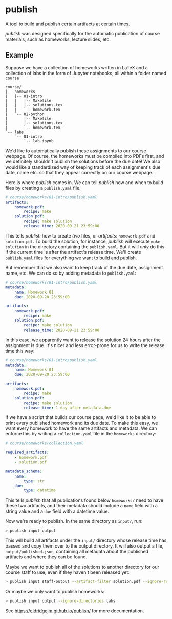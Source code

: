 publish
=======

A tool to build and publish certain artifacts at certain times.

*publish* was designed specifically for the automatic publication of course
materials, such as homeworks, lecture slides, etc.

Example
-------

Suppose we have a collection of homeworks written in LaTeX and a collection of
labs in the form of Jupyter notebooks, all within a folder named `course`

```text
course/
|-- homeworks
|   |-- 01-intro
|   |   |-- Makefile
|   |   |-- solutions.tex
|   |   `-- homework.tex
|   `-- 02-python
|       |-- Makefile
|       |-- solutions.tex
|       `-- homework.tex
`-- labs
    `-- 01-intro
        `-- lab.ipynb
```

We'd like to automatically publish these assignments to our course webpage. Of
course, the homeworks must be compiled into PDFs first, and we definitely
shouldn't publish the solutions before the due date! We also would like a
standardized way of keeping track of each assignment's due date, name etc. so
that they appear correctly on our course webpage.

Here is where *publish* comes in. We can tell *publish* how and when to build
files by creating a `publish.yaml` file.

```yaml
# course/homeworks/01-intro/publish.yaml
artifacts:
    homework.pdf:
        recipe: make
    solution.pdf:
        recipe: make solution
        release_time: 2020-09-21 23:59:00

```

This tells *publish* how to create *two* files, or *artifacts*: `homework.pdf`
and `solution.pdf`. To build the solution, for instance, *publish* will execute
`make solution` in the directory containing the `publish.yaml`. But it will
*only* do this if the current time is after the artifact's release time.
We'll create `publish.yaml` files for everything we want to build and publish.

But remember that we also want to keep track of the due date, assignment name,
etc. We can do so by adding metadata to `publish.yaml`:

```yaml
# course/homeworks/01-intro/publish.yaml
metadata:
    name: Homework 01
    due: 2020-09-20 23:59:00

artifacts:
    homework.pdf:
        recipe: make
    solution.pdf:
        recipe: make solution
        release_time: 2020-09-21 23:59:00
```

In this case, we apparently want to release the solution 24 hours after the
assignment is due. It's nicer and less error-prone for us to write the release
time this way:

```yaml
# course/homeworks/01-intro/publish.yaml
metadata:
    name: Homework 01
    due: 2020-09-20 23:59:00

artifacts:
    homework.pdf:
        recipe: make
    solution.pdf:
        recipe: make solution
        release_time: 1 day after metadata.due
```

If we have a script that builds our course page, we'd like it to be able to
print every published homework and its due date. To make this easy, we want
every homework to have the same artifacts and metadata. We can enforce this by
writing a `collection.yaml` file in the `homeworks` directory:

```yaml
# course/homeworks/collection.yaml

required_artifacts:
    - homework.pdf
    - solution.pdf

metadata_schema:
    name:
        type: str
    due:
        type: datetime
```

This tells *publish* that all publications found below `homeworks/` need to have
these two artifacts, and their metadata should include a `name` field with a
string value and a `due` field with a datetime value.

Now we're ready to publish. In the same directory as `input/`, run:

```bash
> publish input output
```

This will build all artifacts under the `input/` directory whose release time
has passed and copy them over to the output directory. It will also output a
file, `output/published.json`, containing all metadata about the published
artifacts and where they can be found.

Maybe we want to publish all of the solutions to another directory for our
course staff to use, even if they haven't been released yet:

```bash
> publish input staff-output --artifact-filter solution.pdf --ignore-release-time
```

Or maybe we only want to publish homeworks:

```bash
> publish input output --ignore-directories labs
```

See https://eldridgejm.github.io/publish/ for more documentation. 

